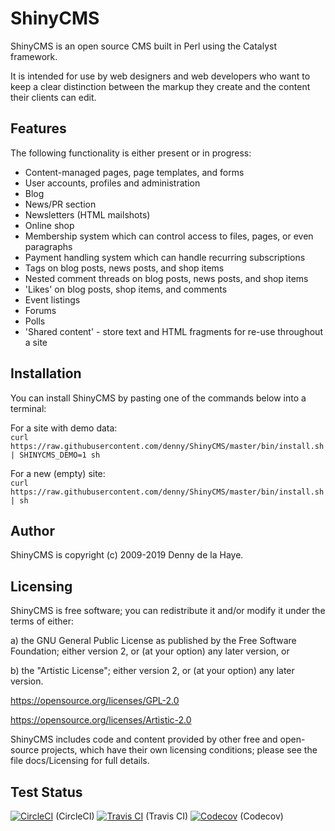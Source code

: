 ShinyCMS
========

ShinyCMS is an open source CMS built in Perl using the Catalyst framework.

It is intended for use by web designers and web developers who want to keep
a clear distinction between the markup they create and the content their
clients can edit.


Features
--------

The following functionality is either present or in progress:

* Content-managed pages, page templates, and forms
* User accounts, profiles and administration
* Blog
* News/PR section
* Newsletters (HTML mailshots)
* Online shop
* Membership system which can control access to files, pages, or even paragraphs
* Payment handling system which can handle recurring subscriptions
* Tags on blog posts, news posts, and shop items
* Nested comment threads on blog posts, news posts, and shop items
* 'Likes' on blog posts, shop items, and comments
* Event listings
* Forums
* Polls
* 'Shared content' - store text and HTML fragments for re-use throughout a site


Installation
------------

You can install ShinyCMS by pasting one of the commands below into a terminal:

For a site with demo data:  
`curl https://raw.githubusercontent.com/denny/ShinyCMS/master/bin/install.sh | SHINYCMS_DEMO=1 sh`

For a new (empty) site:  
`curl https://raw.githubusercontent.com/denny/ShinyCMS/master/bin/install.sh | sh`


Author
------

ShinyCMS is copyright (c) 2009-2019 Denny de la Haye.


Licensing
---------

ShinyCMS is free software; you can redistribute it and/or modify it under the
terms of either:

a) the GNU General Public License as published by the Free Software Foundation;
   either version 2, or (at your option) any later version, or

b) the "Artistic License"; either version 2, or (at your option) any later
   version.

https://opensource.org/licenses/GPL-2.0

https://opensource.org/licenses/Artistic-2.0

ShinyCMS includes code and content provided by other free and open-source
projects, which have their own licensing conditions; please see the file
docs/Licensing for full details.


Test Status
-----------

[![CircleCI](https://circleci.com/gh/denny/ShinyCMS.svg?style=svg)](https://circleci.com/gh/denny/ShinyCMS) (CircleCI)  [![Travis CI](https://travis-ci.org/denny/ShinyCMS.svg?branch=master)](https://travis-ci.org/denny/ShinyCMS) (Travis CI)  [![Codecov](https://codecov.io/gh/denny/ShinyCMS/branch/master/graphs/badge.svg)](https://codecov.io/gh/denny/ShinyCMS) (Codecov)
